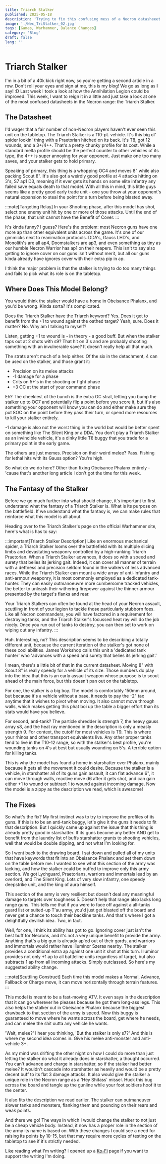 ```yaml
---
title: Triarch Stalker
published: 2025-05-18
description: 'Trying to fix this confusing mess of a Necron datasheeet'
image: './Nec_TriStalker_02.jpg'
tags: [Games, Warhammer, Balance Changes]
category: 'Blog'
draft: false 
lang: ''
---
```

# Triarch Stalker

I'm in a bit of a 40k kick right now, so you're getting a second article in a row. Don't roll your eyes and sign at me, this is my blog! We go as long as I say! :D
Last week I took a look at how the Annihilation Legion could be improved. This week, I want to reign it in a little and just take a look at one of the most confused datasheets in the Necron range: the Triarch Stalker.

## The Datasheet

I'd wager that a fair number of non-Necron players haven't ever seen this unit on the tabletop. The Triarch Stalker is a 110-pt. vehicle. It's this big ol' spider lookin' thing with a Praetorian hitched on its back. It's T8, got 12 wounds, and a 3+/4++. That's a pretty chunky profile for its cost. While a standard melta profile should be the perfect counter to other vehicles of its type, the 4++ is super annoying for your opponent. Just make one too many saves, and your stalker gets to hold primary.

Speaking of primary, this thing is a whopping OC4 and moves 8" while also packing Scout 8". It's also got a weirdly good profile at 4 attacks hitting on 3's, S7 ap1 D3, meaning if it ever gets its hands on some elite infantry any failed save equals death to that model. With all this in mind, this little guys seems like a pretty good early trade unit - one you throw at your opponent's natural expansion to steal the point for a turn before being blasted away.

:::note[Targeting Relay]
In your Shooting phase, after this model has shot, select one enemy unit hit by one or more of those attacks. Until the end of the phase, that unit cannot have the Benefit of Cover.
:::

It's kinda funny? I guess? Here's the problem: most Necron guns have one more ap than other equivalent units across the game. It's one of our gimmicks next to reanimation protocols. DDA's, Gauss LHD's, and Monolith's are all ap4, Doomstalkers are ap3, and even something as tiny as our humble Necron Warrior has ap1 on their reapers. This isn't to say also getting to ignore cover on our guns isn't without merit, but all our guns kinda already have ignores cover with their extra pip in ap.

I think the major problem is that the stalker is trying to do too many things and fails to pick what its role is on the tabletop.

## Where Does This Model Belong?

You would think the stalker would have a home in Obeisance Phalanx, and you'd be wrong. Kinda sorta? It's complicated.

Does the Triarch Stalker have the Triarch keyword? Yes. Does it get to benefit from the +1 to wound against the oathed target? Yeah, sure. Does it matter? No. Why am I talking to myself?

Listen, getting +1 to wound is - in theory - a good buff. But when the stalker taps out at 2 shots with s9? That hit on 3's and are probably shooting something with an invulnerable save? It doesn't really help all that much.

The strats aren't much of a help either. Of the six in the detachment, 4 can be used on the stalker, and those grant it:

- Precision on its melee attacks
- -1 damage for a phase
- Crits on 5+'s in the shooting or fight phase
- +3 OC at the start of your command phase

Eh? The cheekiest of the bunch is the extra OC strat, letting you bump the stalker up to OC7 and potentially flip a point before you score it, but it's also something your opponent will know you can do and either make sure they put 8OC on the point before they pass their turn, or spend more resources to kill your stalker entirely.

-1 damage is also not the worst thing in the world but would be better spent on something like The Silent King or a DDA. You don't play a Triarch Stalker as an invincible vehicle, it's a dinky little T8 buggy that you trade for a primary point in the early game.

The others are just memes. Precision on their weird melee? Pass. Fishing for lethal hits with its Gauss option? You're high.

So what do we do here? Other than fixing Obeisance Phalanx entirely - 'cause that's another long article I don't got the time for this week.

## The Fantasy of the Stalker

Before we go much further into what should change, it's important to first understand what the fantasy of a Triarch Stalker is. What is its purpose on the battlefield. If we understand what the fantasy is, we can make rules that reinforce what this model is all about.

Heading over to the Triarch Stalker's page on the official Warhammer site, here's what is has to say:

:::important[Triarch Stalker Description]
Like an enormous mechanical spider, a Triarch Stalker looms over the battlefield with its multiple slicing limbs and devastating weaponry controlled by a high-ranking Triarch Praetorian. When a Triarch Stalker advances, it does so with a speed and surety that belies its jerking gait. Indeed, it can cover all manner of terrain with a deftness and precision seldom found in the walkers of less advanced races. While the Triarch Stalker can mount a wide array of anti-infantry and anti-armour weaponry, it is most commonly employed as a dedicated tank-hunter. They can easily outmanoeuvre more cumbersome tracked vehicles, the better to unleash their withering firepower against the thinner armour presented by the target's flanks and rear.

Your Triarch Stalkers can often be found at the head of your Necron assault, scuttling in front of your legion to tackle those particularly stubborn foes. Like all Necron commanders, you will have factored in a requirement for destroying tanks, and the Triarch Stalker's focussed heat ray will do the job nicely. Once you run out of tanks to destroy, you can then set to work on wiping out any infantry.
:::

Huh. Interesting, no? This description seems to be describing a totally different unit, because the current iteration of the stalker's got none of these cool abilities. James Workshop calls this unit a 'dedicated tank hunter' who 'advances with a speed and surety that belies its jerking gait.'

I mean, there's a little bit of that in the current datasheet. Moving 8" with Scout 8" is really speedy for a vehicle of its size. Those numbers do play into the idea that this is an early assault weapon whose purpose is to scout ahead of the main force, but this doesn't pan out on the tabletop.

For one, the stalker is a big boy. The model is comfortably 150mm around, but because it's a vehicle without a base, it needs to pay the -2" tax anytime that it wishes to pivot when moving. It also cannot move through walls, which makes getting this phat boi up the table a bigger effort than its stats would have you believe.

For second, anti-tank? The particle shredder is strength 7, the heavy gauss array s8, and the heat ray mentioned in the description is only a measly strength 9. For context, the cutoff for most vehicles is T9. This is where your rhinos and other transport equivalents live. Any other proper tanks tend to live in the T10-12 range, so with the stalker's best profile, you're wounding tanks on 4's at best but usually wounding on 5's. A terrible option for killing tanks.

This is why the model has found a home in starshatter over Phalanx, mainly because it gets all the movement it could desire. Because the stalker is a vehicle, in starshatter all of its guns gain assault, it can flat advance 6", it can move through walls, reactive move d6 after it gets shot, and can gain either +1 to wound or subtract 1 to wound against incoming damage. Now the model is a zippy as the description we read, which is awesome!

## The Fixes

So what's the fix? My first instinct was to try to improve the profiles of its guns. If this is to be an anti-tank buggy, let's give it the guns it needs to fit that description. But I quickly came up against the issue that this thing is already pretty good in starshatter. If its guns become any better AND get to benefit from the laundry list of buffs starshatter grants to shooting vehicles, well that would be double dipping, and not what I'm looking for.

So I went back to the drawing board. I sat down and pulled all of my units that have keywords that fit into an Obeisance Phalanx and set them down on the table before me. I wanted to see what this section of the army was lacking, and how the stalker could be buffed to improve only this army section. We got Lychguard, Praetorians, warriors and immortals lead by an overlord, and The Silent King. Lots of very slow infantry, one speedy deepstrike unit, and the king of aura himself.

This section of the army is very resilient but doesn't deal any meaningful damage to targets over toughness 5. Doesn't help that range also lacks long range guns. This tells me that if you were to face off against a all-tanks guard list or suited-up T'au army, you'd just get blasted off the board and never get a chance to touch their backline tanks. And that's where I got a delightfully devilish idea. Two, in fact.

Well, for one, I think its ability has got to go. Ignoring cover just isn't the best buff for Necrons, and it's not a very unique benefit to provide the army. Anything that's a big gun is already ap'ed out of their gords, and warriors and immortals would rather have Illuminor Szeras nearby. The stalker provides a conditional extra ap against one unit it shot at this turn. Illuminor provides not only +1 ap to all battleline units regardless of target, but also subtracts 1 ap from all incoming attacks. Simply outclassed. So here's my suggested ability change.

:::note[Scuttling Construct]
Each time this model makes a Normal, Advance, Fallback or Charge move, it can move horizontally through terrain features.
:::

This model is meant to be a fast-moving ATV. It even says in the description that it can go wherever he pleases because he got them long-ass legs. This also helps the stalker out in Obeisance Phalanx because the biggest drawback to that section of the army is speed. Now this buggy is guaranteed to move where he wants across the board, get where he needs, and can melee the shit outta any vehicle he wants.

'Wait, melee?' I hear you thinking, 'But the stalker is only s7?' And this is where my second idea comes in. Give his melee anti-monster and anti-vehicle 3+.

As my mind was drifting the other night on how I could do more than just letting the stalker do what it already does in starshatter, a thought occurred. You can't advance and charge in starshatter, so if the stalker had better melee? It wouldn't cascade into starshatter as heavily and would be a pretty decent buff to its flat 3 damage attacks. It also would give the stalker a unique role in the Necron range as a 'Hey Shitass' missel. Huck this bug across the board and tangle up the gunline while your foot soldiers hoof it to the center.

It also fits the description we read earlier. The stalker can outmaneuver slower tanks and monsters, flanking them and pouncing on their rears and weak points.

And there we go! The ways in which I would change the stalker to not just be a cheap vehicle body. Instead, it now has a proper role in the section of the army its name is based on. With these changes I could see a need for raising its points by 10-15, but that may require more cycles of testing on the tabletop to see if it's strictly needed.

Like reading what I'm writing? I opened up a [Ko-Fi](https://ko-fi.com/haydenkrile) page if you want to support the writing I'm doing.




